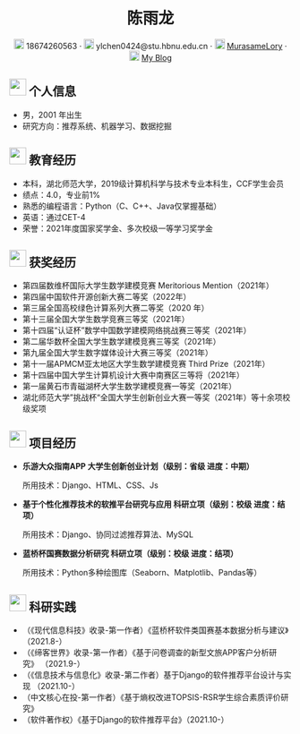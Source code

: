  <center>
     <h1>陈雨龙</h1>
     <div>
         <span>
             <img src="assets/phone-solid.svg" width="18px">
             18674260563
         </span>
         ·
         <span>
             <img src="assets/envelope-solid.svg" width="18px">
             ylchen0424@stu.hbnu.edu.cn
         </span>
         ·
         <span>
             <img src="assets/github-brands.svg" width="18px">
             <a href="https://github.com/MurasameLory">MurasameLory</a>
         </span>
         ·
         <span>
             <img src="assets/rss-solid.svg" width="18px">
             <a href="https://www.cnblogs.com/MurasameLory-chenyulong/">My Blog</a>
         </span>
     </div>
 </center>



 ## <img src="assets/info-circle-solid.svg" width="30px"> 个人信息 

 - 男，2001 年出生
 - 研究方向：推荐系统、机器学习、数据挖掘

## <img src="assets/graduation-cap-solid.svg" width="30px"> 教育经历

- 本科，湖北师范大学，2019级计算机科学与技术专业本科生，CCF学生会员
- 绩点：4.0，专业前1%
- 熟悉的编程语言：Python（C、C++、Java仅掌握基础）
- 英语：通过CET-4
- 荣誉：2021年度国家奖学金、多次校级一等学习奖学金

## <img src="assets/briefcase-solid.svg" width="30px"> 获奖经历

- 第四届数维杯国际大学生数学建模竞赛 Meritorious Mention（2021年）
- 第四届中国软件开源创新大赛二等奖（2022年）
- 第三届全国高校绿色计算系列大赛二等奖（2020 年）
- 第十三届全国大学生数学竞赛三等奖（2021年）
- 第十四届“认证杯”数学中国数学建模网络挑战赛三等奖（2021年）
- 第二届华数杯全国大学生数学建模竞赛三等奖（2021年）
- 第九届全国大学生数字媒体设计大赛三等奖（2021年）
- 第十一届APMCM亚太地区大学生数学建模竞赛 Third Prize（2021年）
- 第十四届中国大学生计算机设计大赛中南赛区三等将（2021年）
- 第一届黄石市青磁湖杯大学生数学建模竞赛一等奖（2021年）
- 湖北师范大学”挑战杯“全国大学生创新创业大赛一等奖（2021年）等十余项校级奖项

## <img src="assets/project-diagram-solid.svg" width="30px"> 项目经历

- **乐游大众指南APP 大学生创新创业计划（级别：省级  进度：中期）**

  所用技术：Django、HTML、CSS、Js

- **基于个性化推荐技术的软推平台研究与应用 科研立项（级别：校级  进度：结项）**

  所用技术：Django、协同过滤推荐算法、MySQL

- **蓝桥杯国赛数据分析研究 科研立项（级别：校级  进度：结项）**

  所用技术：Python多种绘图库（Seaborn、Matplotlib、Pandas等）

## <img src="assets/tools-solid.svg" width="30px"> 科研实践

- （《现代信息科技》收录-第一作者）《蓝桥杯软件类国赛基本数据分析与建议》（2021.8-）
- （《缔客世界》收录-第一作者）《基于问卷调查的新型文旅APP客户分析研究》 （2021.9-）
- （《信息技术与信息化》收录-第二作者）基于Django的软件推荐平台设计与实现 （2021.10-）
- （中文核心在投-第一作者）《基于熵权改进TOPSIS-RSR学生综合素质评价研究》
- （软件著作权）《基于Django的软件推荐平台》（2021.10-）

